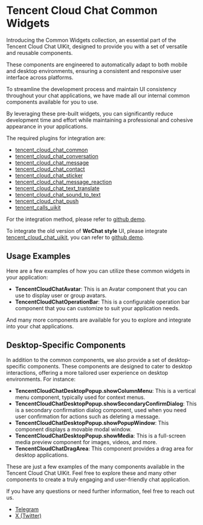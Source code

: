 # Tencent Cloud Chat Common Widgets

Introducing the Common Widgets collection, an essential part of the Tencent Cloud Chat UIKit, designed to provide you with a set of versatile and reusable components.

These components are engineered to automatically adapt to both mobile and desktop environments, ensuring a consistent and responsive user interface across platforms.

To streamline the development process and maintain UI consistency throughout your chat applications, we have made all our internal common components available for you to use. 

By leveraging these pre-built widgets, you can significantly reduce development time and effort while maintaining a professional and cohesive appearance in your applications.

The required plugins for integration are:
- [tencent_cloud_chat_common](https://pub.dev/packages/tencent_cloud_chat_common)
- [tencent_cloud_chat_conversation](https://pub.dev/packages/tencent_cloud_chat_conversation)
- [tencent_cloud_chat_message](https://pub.dev/packages/tencent_cloud_chat_message)
- [tencent_cloud_chat_contact](https://pub.dev/packages/tencent_cloud_chat_contact)
- [tencent_cloud_chat_sticker](https://pub.dev/packages/tencent_cloud_chat_sticker)
- [tencent_cloud_chat_message_reaction](https://pub.dev/packages/tencent_cloud_chat_message_reaction)
- [tencent_cloud_chat_text_translate](https://pub.dev/packages/tencent_cloud_chat_text_translate)
- [tencent_cloud_chat_sound_to_text](https://pub.dev/packages/tencent_cloud_chat_sound_to_text)
- [tencent_cloud_chat_push](https://pub.dev/packages/tencent_cloud_chat_push)
- [tencent_calls_uikit](https://pub.dev/packages/tencent_calls_uikit)

For the integration method, please refer to [github demo](https://github.com/TencentCloud/chat-demo-flutter/tree/v2).

To integrate the old version of **WeChat style** UI, please integrate [tencent_cloud_chat_uikit](https://pub.dev/packages/tencent_cloud_chat_uikit), you can refer to [github demo](https://github.com/TencentCloud/chat-demo-flutter/tree/main).

## Usage Examples

Here are a few examples of how you can utilize these common widgets in your application:

- **TencentCloudChatAvatar**: This is an Avatar component that you can use to display user or group avatars.
- **TencentCloudChatOperationBar**: This is a configurable operation bar component that you can customize to suit your application needs.

And many more components are available for you to explore and integrate into your chat applications.

## Desktop-Specific Components

In addition to the common components, we also provide a set of desktop-specific components. These components are designed to cater to desktop interactions, offering a more tailored user experience on desktop environments. For instance:

- **TencentCloudChatDesktopPopup.showColumnMenu**: This is a vertical menu component, typically used for context menus.
- **TencentCloudChatDesktopPopup.showSecondaryConfirmDialog**: This is a secondary confirmation dialog component, used when you need user confirmation for actions such as deleting a message.
- **TencentCloudChatDesktopPopup.showPopupWindow**: This component displays a movable modal window.
- **TencentCloudChatDesktopPopup.showMedia**: This is a full-screen media preview component for images, videos, and more.
- **TencentCloudChatDragArea**: This component provides a drag area for desktop applications.

These are just a few examples of the many components available in the Tencent Cloud Chat UIKit. Feel free to explore these and many other components to create a truly engaging and user-friendly chat application.

If you have any questions or need further information, feel free to reach out us.

- [Telegram](https://t.me/+gvScYl0uQ3U4MTRl)
- [X (Twitter)](https://x.com/runlin_wang95)
